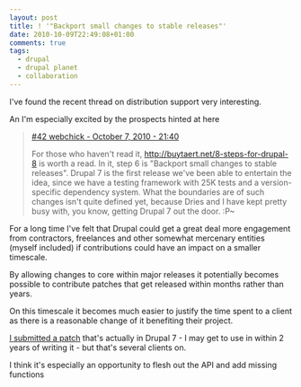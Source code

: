 ```yaml
---
layout: post
title: ! '"Backport small changes to stable releases"'
date: 2010-10-09T22:49:08+01:00
comments: true
tags:
  - drupal
  - drupal planet
  - collaboration
---
```


I've found the recent thread on distribution support very interesting.

An I'm especially excited by the prospects hinted at here

> [#42 webchick - October 7, 2010 - 21:40](http://drupal.org/node/933846#comment-3545110)
>
> For those who haven't read it, http://buytaert.net/8-steps-for-drupal-8 is worth a read. In it, step 6 is "Backport small changes to stable releases". Drupal 7 is the first release we've been able to entertain the idea, since we have a testing framework with 25K tests and a version-specific dependency system. What the boundaries are of such changes isn't quite defined yet, because Dries and I have kept pretty busy with, you know, getting Drupal 7 out the door. :P~

<!--more-->

For a long time I've felt that Drupal could get a great deal more engagement from contractors, freelances and other somewhat mercenary entities (myself included) if contributions could have an impact on a smaller timescale.

By allowing changes to core within major releases it potentially becomes possible to contribute patches that get released within months rather than years.

On this timescale it becomes much easier to justify the time spent to a client as there is a reasonable change of it benefiting their project.

[I submitted a patch](http://drupal.org/node/200953#comment-1674372) that's actually in Drupal 7 - I may get to use in within 2 years of writing it - but that's several clients on.

I think it's especially an opportunity to flesh out the API and add missing functions
